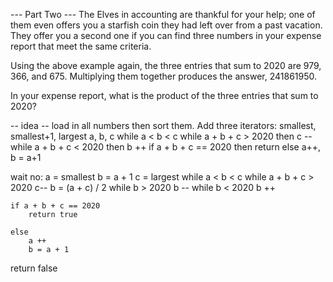 --- Part Two ---
The Elves in accounting are thankful for your help; one of them even offers you a starfish coin they had left over from a past vacation. They offer you a second one if you can find three numbers in your expense report that meet the same criteria.

Using the above example again, the three entries that sum to 2020 are 979, 366, and 675. Multiplying them together produces the answer, 241861950.

In your expense report, what is the product of the three entries that sum to 2020?

-- idea --
load in all numbers then sort them.
Add three iterators: smallest, smallest+1, largest
a, b, c
while a < b < c
    while a + b + c > 2020 then c --
    while a + b + c < 2020 then b ++
    if a + b + c == 2020 then return
    else a++, b = a+1

wait no:
a = smallest
b = a + 1
c = largest
while a < b < c
    while a + b + c > 2020
        c--
    b = (a + c) / 2
    while b > 2020
        b --
    while b < 2020
        b ++
    
    if a + b + c == 2020
        return true

    else
        a ++
        b = a + 1
return false
